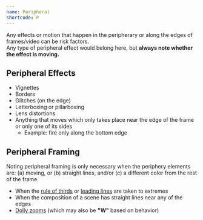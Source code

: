 ```yaml
---
name: Peripheral
shortcode: P
---
```


Any effects or motion that happen in the peripherary or along the edges of frames/video can be risk factors.     
Any type of peripheral effect would belong here, but **always note whether the effect is moving.**

## Peripheral Effects

- Vignettes
- Borders
- Glitches (on the edge)
- Letterboxing or pillarboxing
- Lens distortions
- Anything that moves which only takes place near the edge of the frame or only one of its sides
  - Example: fire only along the bottom edge


## Peripheral Framing
Noting peripheral framing is only necessary when the periphery elements are: (a) moving, or (b) straight lines, and/or (c) a different color from the rest of the frame.

- When the [rule of thirds](https://en.wikipedia.org/wiki/Rule_of_thirds) or [leading lines](https://www.slrlounge.com/leading-lines-photography-examples/) are taken to extremes
- When the composition of a scene has straight lines near any of the edges
- [Dolly zooms](https://en.wikipedia.org/wiki/Dolly_zoom) (which may also be **"W"** based on behavior)
